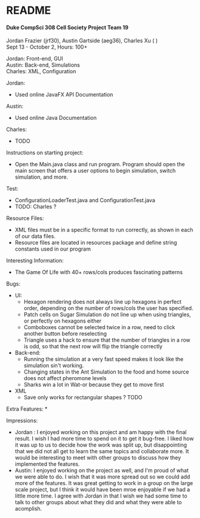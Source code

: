 # README

#### Duke CompSci 308 Cell Society Project Team 19

Jordan Frazier (jrf30), Austin Gartside (aeg36), Charles Xu ( ) <br>
Sept 13 - October 2, Hours: 100+

Jordan: Front-end, GUI <br>
Austin: Back-end, Simulations <br>
Charles: XML, Configuration<br>

Jordan:
* Used online JavaFX API Documentation

Austin: 
* Used online Java Documentation

Charles:
* TODO

Instructions on starting project:
* Open the Main.java class and run program. Program should open the main screen that offers a user options to begin simulation, switch 
simulation, and more.

Test:
* ConfigurationLoaderTest.java and ConfigurationTest.java
* TODO: Charles ? 

Resource Files:
* XML files must be in a specific format to run correctly, as shown in each of our data files. 
* Resource files are located in resources package and define string constants used in our program

Interesting Information: 
* The Game Of Life with 40+ rows/cols produces fascinating patterns 

Bugs:
* UI:
    * Hexagon rendering does not always line up hexagons in perfect order, depending on the number of rows/cols the user has specified.
    * Patch cells on Sugar Simulation do not line up when using triangles, or perfectly on hexagons either
    * Comboboxes cannot be selected twice in a row, need to click another button before reselecting
    * Triangle uses a hack to ensure that the number of triangles in a row is odd, so that the next row will flip the triangle correctly
* Back-end:
    * Running the simulation at a very fast speed makes it look like the simulation sin't working.
    * Changing states in the Ant Simulation to the food and home source does not affect pheromone levels
    * Sharks win a lot in Wat-or because they get to move first
* XML
    * Save only works for rectangular shapes ? TODO

Extra Features:
* 

Impressions: 
* Jordan : 
I enjoyed working on this project and am happy with the final result. I wish I had more time to spend on it to get it bug-free. I liked how
it was up to us to decide how the work was split up, but disappointing that we did not all get to learn the same topics and collaborate more.
It would be interesting to meet with other groups to discuss how they implemented the features. 
* Austin:
I enjoyed working on the project as well, and I'm proud of what we were able to do. I wish that it was more spread out so we could add more of
the features. It was great getting to work in a group on the large scale project, but I think it would have been mroe enjoyable if we had a little more time. I agree
with Jordan in that I wish we had some time to talk to other groups about what they did and what they were able to acomplish.